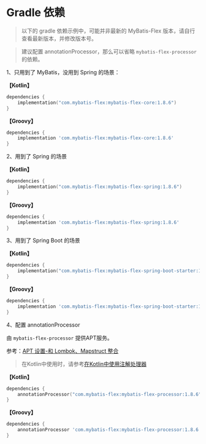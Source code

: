 # Gradle 依赖

> 以下的 gradle 依赖示例中，可能并非最新的 MyBatis-Flex 版本，请自行查看最新版本，并修改版本号。

> 建议配置 annotationProcessor，那么可以省略 `mybatis-flex-processor` 的依赖。

1、只用到了 MyBatis，没用到 Spring 的场景：

**【Kotlin】**

```kotlin
dependencies {
    implementation("com.mybatis-flex:mybatis-flex-core:1.8.6")
}
```

**【Groovy】**

```groovy
dependencies {
    implementation 'com.mybatis-flex:mybatis-flex-core:1.8.6'
}
```

2、用到了 Spring 的场景

**【Kotlin】**

```kotlin
dependencies {
    implementation("com.mybatis-flex:mybatis-flex-spring:1.8.6")
}
```

**【Groovy】**

```groovy
dependencies {
    implementation 'com.mybatis-flex:mybatis-flex-spring:1.8.6'
}
```

3、用到了 Spring Boot 的场景

**【Kotlin】**

```kotlin
dependencies {
    implementation("com.mybatis-flex:mybatis-flex-spring-boot-starter:1.8.6")
}
```

**【Groovy】**

```groovy
dependencies {
    implementation 'com.mybatis-flex:mybatis-flex-spring-boot-starter:1.8.6'
}
```

4、配置 annotationProcessor

由 `mybatis-flex-processor` 提供APT服务。

参考：[APT 设置-和 Lombok、Mapstruct 整合](../others/apt.md)

> 在Kotlin中使用时，请参考[在Kotlin中使用注解处理器](../others/kapt.md)

**【Kotlin】**

```kotlin
dependencies {
    annotationProcessor("com.mybatis-flex:mybatis-flex-processor:1.8.6")
}
```

**【Groovy】**

```groovy
dependencies {
    annotationProcessor 'com.mybatis-flex:mybatis-flex-processor:1.8.6'
}
```
